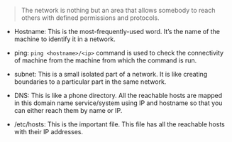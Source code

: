 > The network is nothing but an area that allows somebody to reach others with defined permissions and protocols.

- Hostname: This is the most-frequently-used word. It’s the name of the machine to identify it in a network.

- ping: `ping <hostname>/<ip>` command is used to check the connectivity of machine from the machine from which the command is run.

- subnet: This is a small isolated part of a network. It is like creating boundaries to a particular part in the same network.

- DNS: This is like a phone directory. 
All the reachable hosts are mapped in this domain name service/system using IP and hostname so that you can either reach them by name or IP.

- /etc/hosts: This is the important file. This file has all the reachable hosts with their IP addresses.
